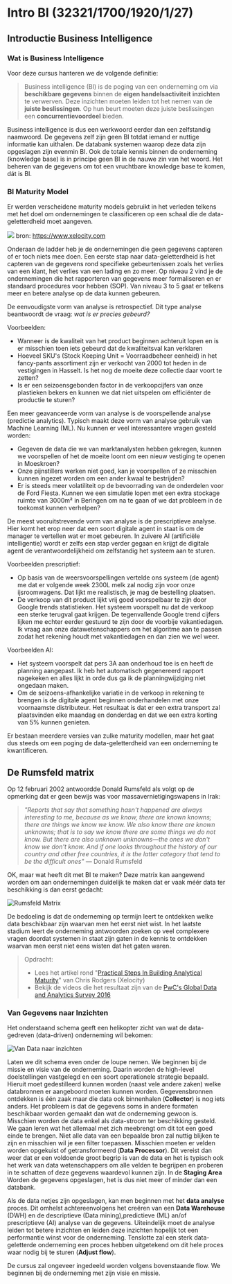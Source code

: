 # Intro BI (32321/1700/1920/1/27)

## Introductie Business Intelligence

### Wat is Business Intelligence

Voor deze cursus hanteren we de volgende definitie:

>Business intelligence (BI) is de poging van een onderneming om via **beschikbare gegevens** binnen de **eigen handelsactiviteit** **inzichten** te verwerven. Deze inzichten moeten leiden tot het nemen van de **juiste beslissingen**. Op hun beurt moeten deze juiste beslissingen een **concurrentievoordeel** bieden.

Business intelligence is dus een werkwoord eerder dan een zelfstandig naamwoord. De gegevens zelf zijn geen BI totdat iemand er nuttige informatie kan uithalen. De databank systemen waarop deze data zijn opgeslagen zijn evenmin BI. Ook de totale kennis binnen de onderneming (knowledge base) is in principe geen BI in de nauwe zin van het woord. Het beheren van de gegevens om tot een vruchtbare knowledge base te komen, dát is BI.

### BI Maturity Model

Er werden verscheidene maturity models gebruikt in het verleden telkens met het doel om ondernemingen te classificeren op een schaal die de data-geletterdheid moet aangeven.

![](Media/CMM.png)
bron: https://www.xelocity.com

Onderaan de ladder heb je de ondernemingen die geen gegevens capteren of er toch niets mee doen. Een eerste stap naar data-geletterdheid is het capteren van de gegevens rond specifieke gebeurtenissen zoals het verlies van een  klant, het verlies van een lading en zo meer. Op niveau 2 vind je de ondernemingen die het rapporteren van gegevens meer formaliseren en er standaard procedures voor hebben (SOP). Van niveau 3 to 5 gaat er telkens meer en betere analyse op de data kunnen gebeuren.

De eenvoudigste vorm van analyse is retrospectief. Dit type analyse beantwoordt de vraag: *wat is er precies gebeurd?*

Voorbeelden:

- Wanneer is de kwaliteit van het product beginnen achteruit lopen en is er misschien toen iets gebeurd dat de kwaliteitsval kan verklaren
- Hoeveel SKU's (Stock Keeping Unit = Voorraadbeheer eenheid) in het fancy-pants assortiment zijn er verkocht van 2000 tot heden in de vestigingen in Hasselt. Is het nog de moeite deze collectie daar voort te zetten?
- Is er een seizoensgebonden factor in de verkoopcijfers van onze plastieken bekers en kunnen we dat niet uitspelen om efficiënter de productie te sturen?

Een meer geavanceerde vorm van analyse is de voorspellende analyse (predictie analytics). Typisch maakt deze vorm van analyse gebruik van Machine Learning (ML). Nu kunnen er veel interessantere vragen gesteld worden:

- Gegeven de data die we van marktanalysten hebben gekregen, kunnen we voorspellen of het de moeite loont om een nieuw vestiging te openen in Moeskroen?
- Onze pijnstillers werken niet goed, kan je voorspellen of ze misschien kunnen ingezet worden om een ander kwaal te bestrijden?
- Er is steeds meer volatiliteit op de bevoorrading van de onderdelen voor de Ford Fiesta. Kunnen we een simulatie lopen met een extra stockage ruimte van 3000m² in Beringen om na te gaan of we dat probleem in de toekomst kunnen verhelpen?

De meest vooruitstrevende vorm van analyse is de prescriptieve analyse. Hier komt het erop neer dat een soort digitale agent in staat is om de manager te vertellen wat er moet gebeuren. In zuivere AI (artificiële intelligentie) wordt er zelfs een stap verder gegaan en krijgt de digitale agent de verantwoordelijkheid om zelfstandig het systeem aan te sturen.

Voorbeelden prescriptief:

- Op basis van de weersvoorspellingen vertelde ons systeem (de agent) me dat er volgende week 2300L melk zal nodig zijn voor onze ijsroomwagens. Dat lijkt me realistisch, je mag de bestelling plaatsen.
- De verkoop van dit product lijkt vrij goed voorspelbaar te zijn door Google trends statistieken. Het systeem voorspelt nu dat de verkoop een sterke terugval gaat krijgen. De tegenvallende Google trend cijfers lijken me echter eerder gestuurd te zijn door de voorbije vakantiedagen. Ik vraag aan onze datawetenschappers om het algoritme aan te passen zodat het rekening houdt met vakantiedagen en dan zien we wel weer.

Voorbeelden AI:

- Het systeem voorspelt dat pers 3A aan onderhoud toe is en heeft de planning aangepast. Ik heb het automatisch gegenereerd rapport nagekeken en alles lijkt in orde dus ga ik de planningwijziging niet ongedaan maken.
- Om de seizoens-afhankelijke variatie in de verkoop in rekening te brengen is de digitale agent beginnen onderhandelen met onze voornaamste distributeur. Het resultaat is dat er een extra transport zal plaatsvinden elke maandag en donderdag en dat we een extra korting van 5% kunnen genieten.

Er bestaan meerdere versies van zulke maturity modellen, maar het gaat dus steeds om een poging de data-geletterdheid van een onderneming te kwantificeren.

## De Rumsfeld matrix

Op 12 februari 2002 antwoordde Donald Rumsfeld als volgt op de opmerking dat er geen bewijs was voor massavernietigingswapens in Irak:

> *"Reports that say that something hasn't happened are always interesting to me, because as we know, there are known knowns; there are things we know we know. We also know there are known unknowns; that is to say we know there are some things we do not know. But there are also unknown unknowns—the ones we don't know we don't know. And if one looks throughout the history of our country and other free countries, it is the latter category that tend to be the difficult ones"* — Donald Rumsfeld

OK, maar wat heeft dit met BI te maken? Deze matrix kan aangewend worden om aan ondernemingen duidelijk te maken dat er vaak méér data ter beschikking is dan eerst gedacht:

![Rumsfeld Matrix](Media/Rumsfeld.png)

De bedoeling is dat de onderneming op termijn leert te ontdekken welke data beschikbaar zijn waarvan men het eerst niet wist. In het laatste stadium leert de onderneming antwoorden zoeken op veel complexere vragen doordat systemen in staat zijn gaten in de kennis te ontdekken waarvan men eerst niet eens wisten dat het gaten waren.

> Opdracht:
> - Lees het artikel rond "[Practical Steps In Building Analytical Maturity](https://www.xelocity.com/site/page/article.asp?fpar=b413f3b3c5f5d4c)" van Chris Rodgers (Xelocity)
> - Bekijk de videos die het resultaat zijn van de [PwC's Global Data and Analytics Survey 2016](https://www.pwc.com/us/en/services/consulting/analytics/big-decision-survey.html)

### Van Gegevens naar Inzichten

Het onderstaand schema geeft een helikopter zicht van wat de data-gedreven (data-driven) onderneming wil bekomen:

![Van Data naar inzichten](Media/Generating_Insights.png)

Laten we dit schema even onder de loupe nemen. We beginnen bij de missie en visie van de onderneming. Daarin worden de high-level doelstellingen vastgelegd en een soort operationele strategie bepaald. Hieruit moet gedestilleerd kunnen worden (naast vele andere zaken) welke databronnen er aangeboord moeten kunnen worden. Gegevensbronnen ontdekken is één zaak maar die data ook binnenhalen (**Collector**) is nog iets anders. Het probleem is dat de gegevens soms in andere formaten beschikbaar worden gemaakt dan wat de onderneming gewoon is. Misschien worden de data enkel als data-stroom ter beschikking gesteld. We gaan leren wat het allemaal met zich meebrengt om dit tot een goed einde te brengen. Niet alle data van een bepaalde bron zal nuttig blijken te zijn en misschien wil je een filter toepassen. Misschien moeten er velden worden opgekuist of getransformeerd (**Data Processor**). Dit vereist dan weer dat er een voldoende groot begrip is van de data en het is typisch ook het werk van data wetenschappers om alle velden te begrijpen en proberen in te schatten of deze gegevens waardevol kunnen zijn. In de **Staging Area** Worden de gegevens opgeslagen, het is dus niet meer of minder dan een databank.

Als de data netjes zijn opgeslagen, kan men beginnen met het **data analyse** proces. Dit omhelst achtereenvolgens het creëren van een **Data Warehouse** (DWH) en de descriptieve (Data mining),predictieve (ML) an/of prescriptieve (AI) analyse van de gegevens. Uiteindelijk moet de analyse leiden tot betere inzichten en leiden deze inzichten hopelijk tot een performantie winst voor de onderneming. Tenslotte zal een sterk data-geletterde onderneming een proces hebben uitgetekend om dit hele proces waar nodig bij te sturen (**Adjust flow**).

De cursus zal ongeveer ingedeeld worden volgens bovenstaande flow. We beginnen bij de onderneming met zijn visie en missie.
